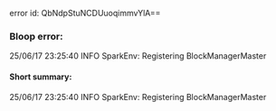 error id: QbNdpStuNCDUuoqimmvYlA==
### Bloop error:

25/06/17 23:25:40 INFO SparkEnv: Registering BlockManagerMaster
#### Short summary: 

25/06/17 23:25:40 INFO SparkEnv: Registering BlockManagerMaster